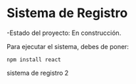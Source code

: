 <h1> Sistema de Registro </h1>

-Estado del proyecto: En construcción. 

Para ejecutar el sistema, debes de poner:

```npm install react```

sistema de registro 2
